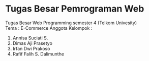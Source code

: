 # Tugas Besar Pemrograman Web
Tugas Besar Web Programming semester 4 (Telkom Univesity)<br>
Tema : E-Commerce
Anggota Kelompok :
1. Annisa Suciati S.
2. Dimas Aji Prasetyo
3. Irfan Dwi Prakoso
4. Rafif Falih S. Dalimunthe

